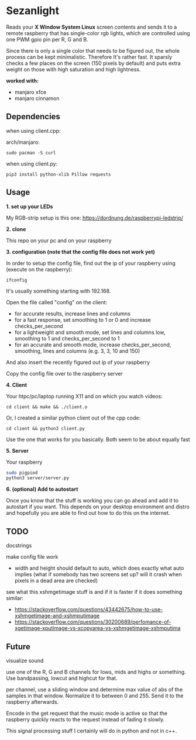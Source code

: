 # Sezanlight

Reads your **X Window System Linux** screen contents and sends it to a remote raspberry that has single-color
rgb lights, which are controlled using one PWM gpio pin per R, G and B.

Since there is only a single color that needs to be figured out, the whole process can be kept minimalistic.
Therefore It's rather fast. It sparsly checks a few places on the screen (150 pixels by default) and puts
extra weight on those with high saturation and high lightness.

**worked with:**
- manjaro xfce
- manjaro cinnamon

## Dependencies

when using client.cpp:

arch/manjaro:

```
sudo pacman -S curl
```

when using client.py:

```
pip3 install python-xlib Pillow requests
```

## Usage

**1. set up your LEDs**

My RGB-strip setup is this one: https://dordnung.de/raspberrypi-ledstrip/

**2. clone**

This repo on your pc and on your raspberry

**3. configuration (note that the config file does not work yet)**

In order to setup the config file, find out the ip of your raspberry using (execute on the raspberry):

```
ifconfig
```

It's usually something starting with 192.168.

Open the file called "config" on the client:

- for accurate results, increase lines and columns
- for a fast response, set smoothing to 1 or 0 and increase checks_per_second
- for a lightweight and smooth mode, set lines and columns low, smoothing to 1 and checks_per_second to 1
- for an accurate and smooth mode, increase checks_per_second, smoothing, lines and columns (e.g. 3, 3, 10 and 150)

And also insert the recently figured out ip of your raspberry

Copy the config file over to the raspberry server

**4. Client**

Your htpc/pc/laptop running X11 and on which you watch videos:

```
cd client && make && ./client.o
```

Or, I created a similar python client out of the cpp code:

```
cd client && python3 client.py
```

Use the one that works for you basically. Both seem to be about equally fast

**5. Server**

Your raspberry

```bash
sudo pigpiod
python3 server/server.py
```

**6. (optional) Add to autostart**

Once you know that the stuff is working you can go ahead and add it to autostart
if you want. This depends on your desktop environment and distro and hopefully
you are able to find out how to do this on the internet.

## TODO

docstrings

make config file work

- width and height should default to auto, which does exactly what auto implies
(what if somebody has two screens set up? will it crash when pixels in a dead area are checked)

see what this xshmgetimage stuff is and if it is faster if it does something similar:
- https://stackoverflow.com/questions/43442675/how-to-use-xshmgetimage-and-xshmputimage 
- https://stackoverflow.com/questions/30200689/perfomance-of-xgetimage-xputimage-vs-xcopyarea-vs-xshmgetimage-xshmputima

## Future

visualize sound

use one of the R, G and B channels for lows, mids and highs or something. Use bandpassing, lowcut and highcut for that.

per channel, use a sliding window and determine max value of abs of the samples in that window. Normalize it to
between 0 and 255. Send it to the raspberry afterwards.

Encode in the get request that the music mode is active so that the raspberry quickly reacts to the request instead of
fading it slowly.

This signal processing stuff I certainly will do in python and not in c++.
